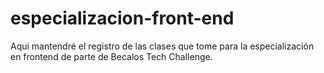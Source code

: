 # especializacion-front-end
Aqui mantendré  el registro de las clases que tome para la especialización en frontend de parte de Becalos Tech Challenge.

